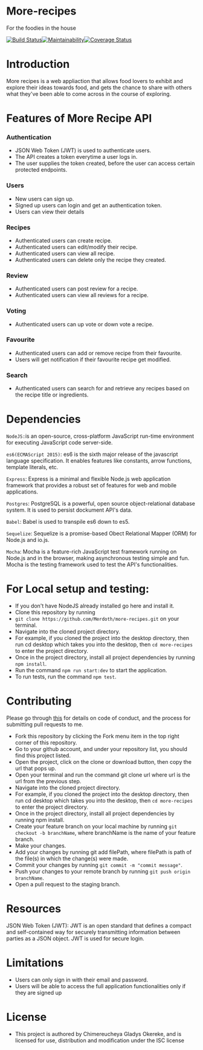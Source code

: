 # More-recipes
For the foodies in the house

[![Build Status](https://travis-ci.org/Merdoth/more-recipes.svg?branch=develop)](https://travis-ci.org/Merdoth/more-recipes)[![Maintainability](https://api.codeclimate.com/v1/badges/8848c4753fffea6408dc/maintainability)](https://codeclimate.com/github/Merdoth/more-recipes/maintainability)[![Coverage Status](https://coveralls.io/repos/github/Merdoth/more-recipes/badge.svg?branch=develop)](https://coveralls.io/github/Merdoth/more-recipes?branch=develop)


# Introduction

More recipes is a web appliaction that allows food lovers to exhibit and explore their ideas towards food, and gets the chance to share with others what they've been able to come across in the course of exploring. 

# Features of More Recipe API

### Authentication

- JSON Web Token (JWT) is used to authenticate users.
- The API creates a token everytime a user logs in.
- The user supplies the token created, before the user can access certain protected endpoints.

### Users 

- New users can sign up.
- Signed up users can login and get an authentication token.
- Users can view their details

### Recipes

- Authenticated users can create recipe.
- Authenticated users can edit/modify their recipe.
- Authenticated users can view all recipe.
- Authenticated users can delete only the recipe they created.

### Review

- Authenticated users can post review for a recipe.
- Authenticated users can view all reviews for a recipe.

### Voting

- Authenticated users can up vote or down vote a recipe.

### Favourite

- Authenticated users can add or remove recipe from their favourite.
- Users will get notification if their favourite recipe get modified.

### Search

- Authenticated users can search for and retrieve any recipes based on the recipe title or ingredients.



# Dependencies


`NodeJS:`is an open-source, cross-platform JavaScript run-time environment for executing JavaScript code server-side.

`es6(ECMAScript 2015)`: es6 is the sixth major release of the javascript language specification. It enables features like constants, arrow functions, template literals, etc.

`Express`: Express is a minimal and flexible Node.js web application framework that provides a robust set of features for web and mobile applications.

`Postgres`: PostgreSQL is a powerful, open source object-relational database system. It is used to persist dockument API's data.

`Babel`: Babel is used to transpile es6 down to es5.

`Sequelize`: Sequelize is a promise-based Obect Relational Mapper (ORM) for Node.js and io.js.

`Mocha`: Mocha is a feature-rich JavaScript test framework running on Node.js and in the browser, making asynchronous testing simple and fun. Mocha is the testing framework used to test the API's functionalities.


# For Local setup and testing:
- If you don't have NodeJS already installed go here and install it.
- Clone this repository by running
- `git clone https://github.com/Merdoth/more-recipes.git` on your terminal.
- Navigate into the cloned project directory.
- For example, if you cloned the project into the desktop directory, then run cd desktop which takes you into the desktop, then `cd more-recipes` to enter the project directory.
- Once in the project directory, install all project dependencies by running `npm install`.
- Run the command `npm run start:dev` to start the application.
- To run tests, run the command `npm test`.


# Contributing

Please go through [this](https://github.com/Merdoth/more-recipes/wiki/Contributing) for details on code of conduct, and the process for submitting pull requests to me.
* Fork this repository by clicking the Fork menu item in the top right corner of this repository.
* Go to your github account, and under your repository list, you should find this project listed.
* Open the project, click on the clone or download button, then copy the url that pops up.
* Open your terminal and run the command git clone url where url is the url from the previous step.
* Navigate into the cloned project directory.
* For example, if you cloned the project into the desktop directory, then run cd desktop which takes you into the desktop, then `cd more-recipes` to enter the project directory.
* Once in the project directory, install all project dependencies by running npm install.
* Create your feature branch on your local machine by running `git checkout -b branchName`, where branchName is the name of your feature branch.
* Make your changes.
* Add your changes by running git add filePath, where filePath is path of the file(s) in which the change(s) were made.
* Commit your changes by running `git commit -m "commit message"`.
* Push your changes to your remote branch by running `git push origin branchName`.
* Open a pull request to the staging branch.

# Resources

JSON Web Token (JWT): JWT is an open standard that defines a compact and self-contained way for securely transmitting information between parties as a JSON object. JWT is used for secure login.


# Limitations

- Users can only sign in with their email and password.
- Users will be able to access the full application functionalities only if they are signed up

# License
- This project is authored by Chimereucheya Gladys Okereke, and is licensed for use, distribution and modification under the ISC license




